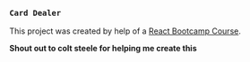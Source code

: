### `Card Dealer`

This project was created by help of a [React Bootcamp Course](https://www.udemy.com/course/modern-react-bootcamp/).

**Shout out to colt steele for helping me create this**
